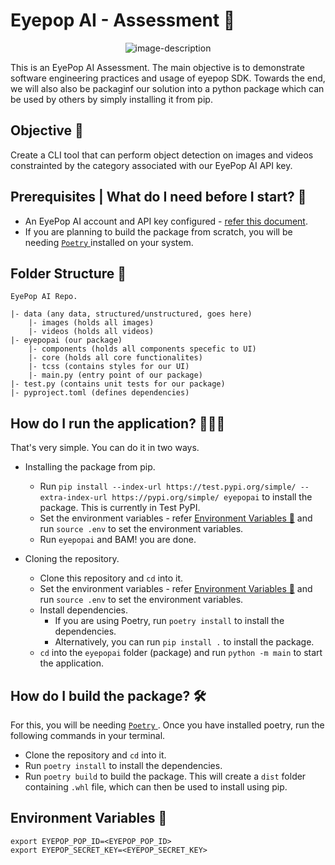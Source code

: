 # Eyepop AI - Assessment 🧿

<p align="center">
  <img src="https://dashboard.eyepop.ai/_next/image?url=%2Fstatic%2Flogo-horizontal-800.png&w=2048&q=75" alt="image-description",>
</p>

This is an EyePop AI Assessment. The main objective is to demonstrate software engineering practices and usage of eyepop SDK. Towards the end, we will also also be packaginf our solution into a python package which can be used by others by simply installing it from pip.

## Objective 🎯
Create a CLI tool that can perform object detection on images and videos constrainted by the category associated with our EyePop AI API key.

## Prerequisites | What do I need before I start? 📜
* An EyePop AI account and API key configured - [refer this document](https://docs.eyepop.ai/developer-documentation/api-key).
* If you are planning to build the package from scratch, you will be needing [`Poetry` ](https://python-poetry.org/docs/)installed on your system.


## Folder Structure 🧱
```
EyePop AI Repo.

|- data (any data, structured/unstructured, goes here)
    |- images (holds all images)
    |- videos (holds all videos)
|- eyepopai (our package)
    |- components (holds all components specefic to UI)
    |- core (holds all core functionalites)
    |- tcss (contains styles for our UI)
    |- main.py (entry point of our package)
|- test.py (contains unit tests for our package)
|- pyproject.toml (defines dependencies)
```

## How do I run the application? 🏃🏻‍♂️
That's very simple. You can do it in two ways.

* Installing the package from pip.
    * Run `pip install --index-url https://test.pypi.org/simple/ --extra-index-url https://pypi.org/simple/ eyepopai` to install the package. This is currently in Test PyPI.
    * Set the environment variables - refer [Environment Variables 🤫](#environment-variables-🤫) and run `source .env` to set the environment variables.
    * Run `eyepopai` and BAM! you are done.

* Cloning the repository.
    * Clone this repository and `cd` into it.
    * Set the environment variables - refer [Environment Variables 🤫](#environment-variables-🤫) and run `source .env` to set the environment variables.
    * Install dependencies.
        * If you are using Poetry, run `poetry install` to install the dependencies.
        * Alternatively, you can run `pip install .` to install the package.
    * `cd` into the `eyepopai` folder (package) and run `python -m main` to start the application.


## How do I build the package? 🛠️
For this, you will be needing [`Poetry` ](https://python-poetry.org/docs/). Once you have installed poetry, run the following commands in your terminal.

* Clone the repository and `cd` into it.
* Run `poetry install` to install the dependencies.
* Run `poetry build` to build the package. This will create a `dist` folder containing `.whl` file, which can then be used to install using pip.

## Environment Variables 🤫
```
export EYEPOP_POP_ID=<EYEPOP_POP_ID>
export EYEPOP_SECRET_KEY=<EYEPOP_SECRET_KEY>
```